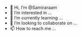 - 👋 Hi, I’m @Samiraraam
- 👀 I’m interested in ...
- 🌱 I’m currently learning ...
- 💞️ I’m looking to collaborate on ...
- 📫 How to reach me ...

<!---
Samiraraam/Samiraraam is a ✨ special ✨ repository because its `README.md` (this file) appears on your GitHub profile.
You can click the Preview link to take a look at your changes.
--->
